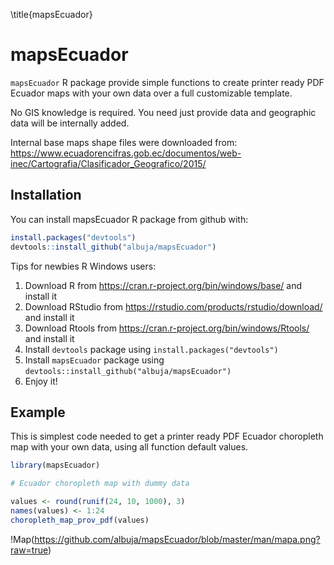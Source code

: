 
<!-- README.md is generated from README.Rmd. Please edit that file -->
\title{mapsEcuador}

# mapsEcuador

`mapsEcuador` R package provide simple functions to create printer ready PDF Ecuador maps with your own data over a full customizable template. 

No GIS knowledge is required. You need just provide data and geographic data will be internally added.

Internal base maps shape files were downloaded from:
https://www.ecuadorencifras.gob.ec/documentos/web-inec/Cartografia/Clasificador_Geografico/2015/

Installation
------------

You can install mapsEcuador R package from github with:

``` r
install.packages("devtools")
devtools::install_github("albuja/mapsEcuador")
```

Tips for newbies R Windows users:

1) Download R from https://cran.r-project.org/bin/windows/base/ and install it
2) Download RStudio from https://rstudio.com/products/rstudio/download/ and install it
3) Download Rtools from https://cran.r-project.org/bin/windows/Rtools/ and install it
4) Install `devtools` package using `install.packages("devtools")`
5) Install `mapsEcuador` package using `devtools::install_github("albuja/mapsEcuador")`
6) Enjoy it!

Example
--------

This is simplest code needed to get a printer ready PDF Ecuador choropleth map with your own data, using all function default values.

``` r
library(mapsEcuador)

# Ecuador choropleth map with dummy data

values <- round(runif(24, 10, 1000), 3)
names(values) <- 1:24
choropleth_map_prov_pdf(values)

```
!Map(https://github.com/albuja/mapsEcuador/blob/master/man/mapa.png?raw=true)
